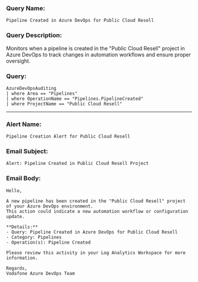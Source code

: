 ### Query Name:  
`Pipeline Created in Azure DevOps for Public Cloud Resell`

### Query Description:  
Monitors when a pipeline is created in the "Public Cloud Resell" project in Azure DevOps to track changes in automation workflows and ensure proper oversight.

### Query:  
```kql
AzureDevOpsAuditing
| where Area == "Pipelines"
| where OperationName == "Pipelines.PipelineCreated"
| where ProjectName == "Public Cloud Resell"
```

---

### Alert Name:  
`Pipeline Creation Alert for Public Cloud Resell`

### Email Subject:  
`Alert: Pipeline Created in Public Cloud Resell Project`

### Email Body:  
```
Hello,

A new pipeline has been created in the "Public Cloud Resell" project of your Azure DevOps environment.  
This action could indicate a new automation workflow or configuration update.

**Details:**  
- Query: Pipeline Created in Azure DevOps for Public Cloud Resell  
- Category: Pipelines  
- Operation(s): Pipeline Created

Please review this activity in your Log Analytics Workspace for more information.

Regards,  
Vodafone Azure DevOps Team
```
